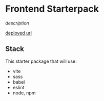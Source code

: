 # Frontend Starterpack

*description*

[deployed url](https://frontend-starterpack-illustration.onrender.com)

## Stack

This starter package that will use:

- vite
- sass
- babel
- eslint
- node, npm
